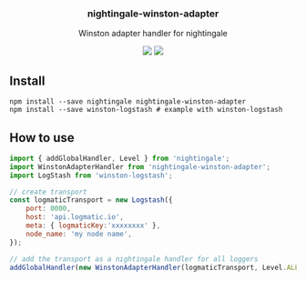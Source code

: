 <h3 align="center">
  nightingale-winston-adapter
</h3>

<p align="center">
  Winston adapter handler for nightingale
</p>

<p align="center">
  <a href="https://npmjs.org/package/nightingale-winston-adapter"><img src="https://img.shields.io/npm/v/nightingale-winston-adapter.svg?style=flat-square"></a>
  <a href="https://david-dm.org/christophehurpeau/nightingale?path=packages/nightingale-winston-adapter"><img src="https://david-dm.org/christophehurpeau/nightingale.svg?path=packages/nightingale-winston-adapter?style=flat-square"></a>
</p>

## Install

```
npm install --save nightingale nightingale-winston-adapter
npm install --save winston-logstash # example with winston-logstash
```

## How to use

```js
import { addGlobalHandler, Level } from 'nightingale';
import WinstonAdapterHandler from 'nightingale-winston-adapter';
import LogStash from 'winston-logstash';

// create transport
const logmaticTransport = new Logstash({
    port: 0000,
    host: 'api.logmatic.io',
    meta: { logmaticKey:'xxxxxxxx' },
    node_name: 'my node name',
});

// add the transport as a nightingale handler for all loggers
addGlobalHandler(new WinstonAdapterHandler(logmaticTransport, Level.ALL));
```
